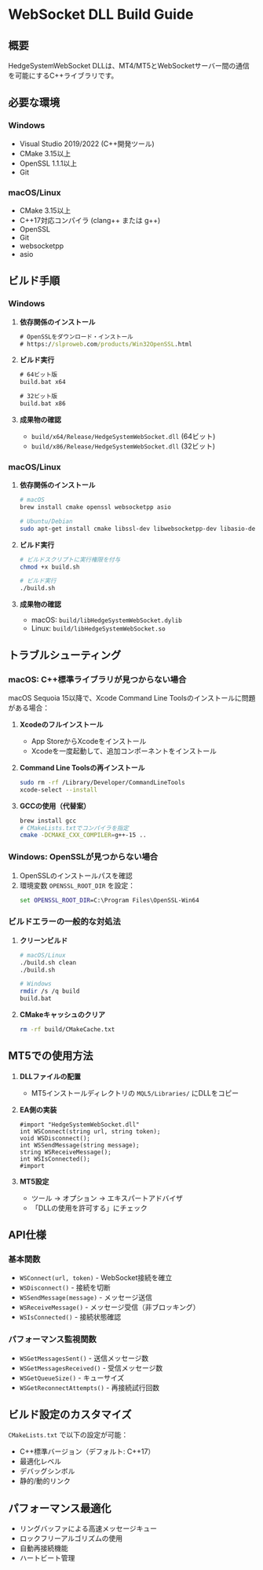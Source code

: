 # WebSocket DLL Build Guide

## 概要
HedgeSystemWebSocket DLLは、MT4/MT5とWebSocketサーバー間の通信を可能にするC++ライブラリです。

## 必要な環境

### Windows
- Visual Studio 2019/2022 (C++開発ツール)
- CMake 3.15以上
- OpenSSL 1.1.1以上
- Git

### macOS/Linux
- CMake 3.15以上
- C++17対応コンパイラ (clang++ または g++)
- OpenSSL
- Git
- websocketpp
- asio

## ビルド手順

### Windows

1. **依存関係のインストール**
   ```cmd
   # OpenSSLをダウンロード・インストール
   # https://slproweb.com/products/Win32OpenSSL.html
   ```

2. **ビルド実行**
   ```cmd
   # 64ビット版
   build.bat x64
   
   # 32ビット版
   build.bat x86
   ```

3. **成果物の確認**
   - `build/x64/Release/HedgeSystemWebSocket.dll` (64ビット)
   - `build/x86/Release/HedgeSystemWebSocket.dll` (32ビット)

### macOS/Linux

1. **依存関係のインストール**
   ```bash
   # macOS
   brew install cmake openssl websocketpp asio
   
   # Ubuntu/Debian
   sudo apt-get install cmake libssl-dev libwebsocketpp-dev libasio-dev
   ```

2. **ビルド実行**
   ```bash
   # ビルドスクリプトに実行権限を付与
   chmod +x build.sh
   
   # ビルド実行
   ./build.sh
   ```

3. **成果物の確認**
   - macOS: `build/libHedgeSystemWebSocket.dylib`
   - Linux: `build/libHedgeSystemWebSocket.so`

## トラブルシューティング

### macOS: C++標準ライブラリが見つからない場合

macOS Sequoia 15以降で、Xcode Command Line Toolsのインストールに問題がある場合：

1. **Xcodeのフルインストール**
   - App StoreからXcodeをインストール
   - Xcodeを一度起動して、追加コンポーネントをインストール

2. **Command Line Toolsの再インストール**
   ```bash
   sudo rm -rf /Library/Developer/CommandLineTools
   xcode-select --install
   ```

3. **GCCの使用（代替案）**
   ```bash
   brew install gcc
   # CMakeLists.txtでコンパイラを指定
   cmake -DCMAKE_CXX_COMPILER=g++-15 ..
   ```

### Windows: OpenSSLが見つからない場合

1. OpenSSLのインストールパスを確認
2. 環境変数 `OPENSSL_ROOT_DIR` を設定：
   ```cmd
   set OPENSSL_ROOT_DIR=C:\Program Files\OpenSSL-Win64
   ```

### ビルドエラーの一般的な対処法

1. **クリーンビルド**
   ```bash
   # macOS/Linux
   ./build.sh clean
   ./build.sh
   
   # Windows
   rmdir /s /q build
   build.bat
   ```

2. **CMakeキャッシュのクリア**
   ```bash
   rm -rf build/CMakeCache.txt
   ```

## MT5での使用方法

1. **DLLファイルの配置**
   - MT5インストールディレクトリの `MQL5/Libraries/` にDLLをコピー

2. **EA側の実装**
   ```mql5
   #import "HedgeSystemWebSocket.dll"
   int WSConnect(string url, string token);
   void WSDisconnect();
   int WSSendMessage(string message);
   string WSReceiveMessage();
   int WSIsConnected();
   #import
   ```

3. **MT5設定**
   - ツール → オプション → エキスパートアドバイザ
   - 「DLLの使用を許可する」にチェック

## API仕様

### 基本関数
- `WSConnect(url, token)` - WebSocket接続を確立
- `WSDisconnect()` - 接続を切断
- `WSSendMessage(message)` - メッセージ送信
- `WSReceiveMessage()` - メッセージ受信（非ブロッキング）
- `WSIsConnected()` - 接続状態確認

### パフォーマンス監視関数
- `WSGetMessagesSent()` - 送信メッセージ数
- `WSGetMessagesReceived()` - 受信メッセージ数
- `WSGetQueueSize()` - キューサイズ
- `WSGetReconnectAttempts()` - 再接続試行回数

## ビルド設定のカスタマイズ

`CMakeLists.txt` で以下の設定が可能：
- C++標準バージョン（デフォルト: C++17）
- 最適化レベル
- デバッグシンボル
- 静的/動的リンク

## パフォーマンス最適化

- リングバッファによる高速メッセージキュー
- ロックフリーアルゴリズムの使用
- 自動再接続機能
- ハートビート管理